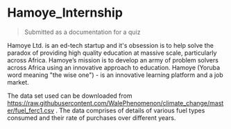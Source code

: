 # Hamoye_Internship
> Submitted as a documentation for a quiz

Hamoye Ltd. is an ed-tech startup and it's obsession is to help solve the paradox of providing high quality education at massive scale, particularly across Africa. Hamoye’s mission is to develop an army of problem solvers across Africa using an innovative approach to education. Hamoye (Yoruba word meaning "the wise one") - is an innovative learning platform and a job market.


The data set used can be downloaded from https://raw.githubusercontent.com/WalePhenomenon/climate_change/master/fuel_ferc1.csv . The data comprises of details of various fuel types consumed and their rate of purchases over different years.

